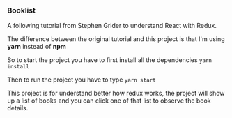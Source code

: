 ### Booklist
A following tutorial from Stephen Grider to understand React with Redux.

The difference between the original tutorial and this project is that I'm using **yarn** instead of **npm**

So to start the project you have to first install all the dependencies
`yarn install`

Then to run the project you have to type
`yarn start`

This project is for understand better how redux works, the project will show up a list of books and you can click one of that list to observe the book details.